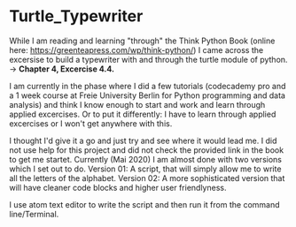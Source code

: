 # Turtle_Typewriter

While I am reading and learning "through" the Think Python Book (online here: https://greenteapress.com/wp/think-python/) I came across the excersise to build a typewriter with and through the turtle module of python. 
-> **Chapter 4, Excercise 4.4.**

I am currently in the phase where I did a few tutorials (codecademy pro and a 1 week course at Freie University Berlin for Python programming and data analysis) and think I know enough to start and work and learn through applied excercises. Or to put it differently: I have to learn through applied excercises or I won't get anywhere with this. 

I thought I'd give it a go and just try and see where it would lead me. 
I did not use help for this project and did not check the provided link in the book to get me startet. Currently (Mai 2020) I am almost done with two versions which I set out to do. 
Version 01: A script, that will simply allow me to write all the letters of the alphabet. 
Version 02: A more sophisticated version that will have cleaner code blocks and higher user friendlyness. 

I use atom text editor to write the script and then run it from the command line/Terminal.

